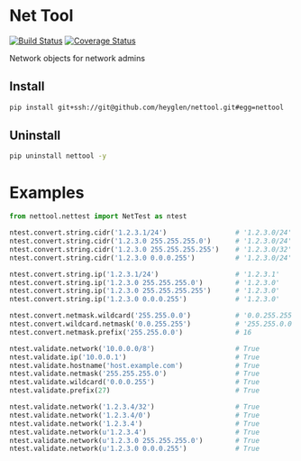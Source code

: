 # Net Tool

[![Build Status](https://travis-ci.org/heyglen/nettool.svg?branch=master)](https://travis-ci.org/heyglen/nettool)
[![Coverage Status](https://coveralls.io/repos/github/heyglen/nettool/badge.svg?branch=master)](https://coveralls.io/github/heyglen/nettool?branch=master)

Network objects for network admins


## Install

```bash
pip install git+ssh://git@github.com/heyglen/nettool.git#egg=nettool
```

## Uninstall

```bash
pip uninstall nettool -y
```

# Examples

```python
from nettool.nettest import NetTest as ntest

ntest.convert.string.cidr('1.2.3.1/24')                 # '1.2.3.0/24'
ntest.convert.string.cidr('1.2.3.0 255.255.255.0')      # '1.2.3.0/24'
ntest.convert.string.cidr('1.2.3.0 255.255.255.255')    # '1.2.3.0/32'
ntest.convert.string.cidr('1.2.3.0 0.0.0.255')          # '1.2.3.0/24'

ntest.convert.string.ip('1.2.3.1/24')                   # '1.2.3.1'
ntest.convert.string.ip('1.2.3.0 255.255.255.0')        # '1.2.3.0'
ntest.convert.string.ip('1.2.3.0 255.255.255.255')      # '1.2.3.0'
ntest.convert.string.ip('1.2.3.0 0.0.0.255')            # '1.2.3.0'

ntest.convert.netmask.wildcard('255.255.0.0')           # '0.0.255.255'
ntest.convert.wildcard.netmask('0.0.255.255')           # '255.255.0.0'
ntest.convert.netmask.prefix('255.255.0.0')             # 16

ntest.validate.network('10.0.0.0/8')                    # True
ntest.validate.ip('10.0.0.1')                           # True
ntest.validate.hostname('host.example.com')             # True
ntest.validate.netmask('255.255.255.0')                 # True
ntest.validate.wildcard('0.0.0.255')                    # True
ntest.validate.prefix(27)                               # True

ntest.validate.network('1.2.3.4/32')                    # True
ntest.validate.network('1.2.3.4/0')                     # True
ntest.validate.network('1.2.3.4')                       # True
ntest.validate.network(u'1.2.3.4')                      # True
ntest.validate.network(u'1.2.3.0 255.255.255.0')        # True
ntest.validate.network(u'1.2.3.0 0.0.0.255')            # True
```

